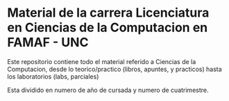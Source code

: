 # Material de la carrera Licenciatura en Ciencias de la Computacion en FAMAF - UNC

Este repositorio contiene todo el material referido a Ciencias de la Computacion, desde lo teorico/practico (libros, apuntes, y practicos) hasta los laboratorios (labs, parciales)

Esta dividido en numero de año de cursada y numero de cuatrimestre.

